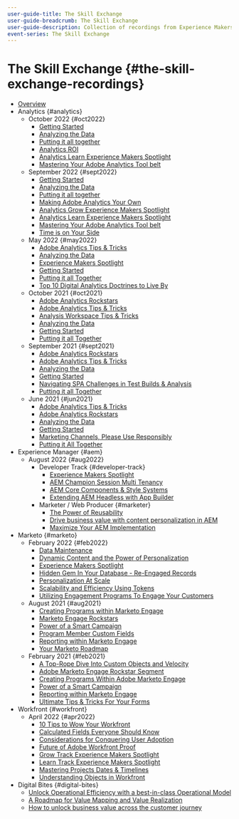 ```yaml
---
user-guide-title: The Skill Exchange
user-guide-breadcrumb: The Skill Exchange
user-guide-description: Collection of recordings from Experience Makers The Skill Exchange
event-series: The Skill Exchange
---
```


# The Skill Exchange {#the-skill-exchange-recordings}

+ [Overview](overview.md)
+ Analytics {#analytics}
  + October 2022 {#oct2022}
    + [Getting Started](analytics/oct2022/getting-started.md)
    + [Analyzing the Data](analytics/oct2022/analyzing-the-data.md)
    + [Putting it all together](analytics/oct2022/putting-it-all-together.md)
    + [Analytics ROI](analytics/oct2022/analytics-roi.md)
    + [Analytics Learn Experience Makers Spotlight](analytics/oct2022/spotlight.md)
    + [Mastering Your Adobe Analytics Tool belt](analytics/oct2022/toolbelt.md)
  + September 2022 {#sept2022}
    + [Getting Started](analytics/sept2022/getting-started.md)
    + [Analyzing the Data](analytics/sept2022/analyzing-the-data.md)
    + [Putting it all together](analytics/sept2022/putting-it-all-together.md)
    + [Making Adobe Analytics Your Own](analytics/sept2022/making-analytics-your-own.md)
    + [Analytics Grow Experience Makers Spotlight](analytics/sept2022/grow-spotlight.md)
    + [Analytics Learn Experience Makers Spotlight](analytics/sept2022/learn-spotlight.md)
    + [Mastering Your Adobe Analytics Tool belt](analytics/sept2022/toolbelt.md)
    + [Time is on Your Side](analytics/sept2022/time-is-on-your-side.md)
  + May 2022 {#may2022}
    + [Adobe Analytics Tips & Tricks](analytics/may2022/tips-and-tricks.md)
    + [Analyzing the Data](analytics/may2022/analyze-data.md)
    + [Experience Makers Spotlight](analytics/may2022/experience-makers-spotlight.md)
    + [Getting Started](analytics/may2022/getting-started.md)
    + [Putting it all Together](analytics/may2022/putting-all-together.md)
    + [Top 10 Digital Analytics Doctrines to Live By](analytics/may2022/top-ten.md)
  + October 2021 {#oct2021}
    + [Adobe Analytics Rockstars](analytics/oct2021/analytics-rockstars.md)
    + [Adobe Analytics Tips & Tricks](analytics/oct2021/tips-and-tricks.md)
    + [Analysis Workspace Tips & Tricks](analytics/oct2021/analysis-workspace-tips-and-tricks.md)
    + [Analyzing the Data](analytics/oct2021/analyze-data.md)
    + [Getting Started](analytics/oct2021/getting-started.md)
    + [Putting it all Together](analytics/oct2021/putting-all-together.md)
  + September 2021 {#sept2021}
    + [Adobe Analytics Rockstars](analytics/sept2021/analytics-rockstars.md)
    + [Adobe Analytics Tips & Tricks](analytics/sept2021/tips-and-tricks.md)
    + [Analyzing the Data](analytics/sept2021/analyze-data.md)
    + [Getting Started](analytics/sept2021/getting-started.md)
    + [Navigating SPA Challenges in Test Builds & Analysis](analytics/sept2021/navigate-spa.md)
    + [Putting it all Together](analytics/sept2021/putting-all-together.md)
  + June 2021 {#jun2021}
    + [Adobe Analytics Tips & Tricks](analytics/jun2021/tips-and-tricks.md)
    + [Adobe Analytics Rockstars](analytics/jun2021/analytics-rockstars.md)
    + [Analyzing the Data](analytics/jun2021/analyze-data.md)
    + [Getting Started](analytics/jun2021/getting-started.md)
    + [Marketing Channels, Please Use Responsibly](analytics/jun2021/marketing-channels.md)
    + [Putting it All Together](analytics/jun2021/putting-all-together.md)
+ Experience Manager {#aem}
  + August 2022 {#aug2022}
    + Developer Track {#developer-track}
      + [Experience Makers Spotlight](aem/aug2022/spotlight.md)
      + [AEM Champion Session Multi Tenancy](aem/aug2022/multi-tenancy.md)
      + [AEM Core Components & Style Systems](aem/aug2022/core-components.md)
      + [Extending AEM Headless with App Builder](aem/aug2022/app-builder.md)
    + Marketer / Web Producer {#marketer}
      + [The Power of Reusability](aem/aug2022/reusability.md)
      + [Drive business value with content personalization in AEM](aem/aug2022/personalization.md)
      + [Maximize Your AEM Implementation](aem/aug2022/implementation.md)
+ Marketo {#marketo}
  + February 2022 {#feb2022}
    + [Data Maintenance](marketo/feb2022/data-maintenance.md)
    + [Dynamic Content and the Power of Personalization](marketo/feb2022/dynamic-content.md)
    + [Experience Makers Spotlight](marketo/feb2022/experience-makers-spotlight.md)
    + [Hidden Gem In Your Database - Re-Engaged Records](marketo/feb2022/hidden-gems.md)
    + [Personalization At Scale](marketo/feb2022/personalization-at-scale.md)
    + [Scalability and Efficiency Using Tokens](marketo/feb2022/using-tokens.md)
    + [Utilizing Engagement Programs To Engage Your Customers](marketo/feb2022/utilize-engagement-programs.md)
  + August 2021 {#aug2021}
    + [Creating Programs within Marketo Engage](marketo/aug2021/create-programs.md)
    + [Marketo Engage Rockstars](marketo/aug2021/engage-rockstars.md)
    + [Power of a Smart Campaign](marketo/aug2021/smart-campaign.md)
    + [Program Member Custom Fields](marketo/aug2021/program-member-custom-fields.md)
    + [Reporting within Marketo Engage](marketo/aug2021/reporting.md)
    + [Your Marketo Roadmap](marketo/aug2021/marketo-roadmap.md)
  + February 2021 {#feb2021}
    + [A Top-Rope Dive Into Custom Objects and Velocity](marketo/feb2021/custom-objects.md)
    + [Adobe Marketo Engage Rockstar Segment](marketo/feb2021/rockstar.md)
    + [Creating Programs Within Adobe Marketo Engage](marketo/feb2021/create-programs.md)
    + [Power of a Smart Campaign](marketo/feb2021/power-of-smart-campaign.md)
    + [Reporting within Marketo Engage](marketo/feb2021/reporting-within-marketo.md)
    + [Ultimate Tips & Tricks For Your Forms](marketo/feb2021/forms-tips-and-tricks.md)
+ Workfront {#workfront}
  + April 2022 {#apr2022}
    + [10 Tips to Wow Your Workfront](workfront/apr2022/ten-tips.md)
    + [Calculated Fields Everyone Should Know](workfront/apr2022/calculated-fields.md)
    + [Considerations for Conquering User Adoption](workfront/apr2022/user-adoption.md)
    + [Future of Adobe Workfront Proof](workfront/apr2022/workfront-proof.md)
    + [Grow Track Experience Makers Spotlight](workfront/apr2022/grow-track-spotlight.md)
    + [Learn Track Experience Makers Spotlight](workfront/apr2022/learn-track-spotlight.md)
    + [Mastering Projects Dates & Timelines](workfront/apr2022/projects-dates-timelines.md)
    + [Understanding Objects in Workfront](workfront/apr2022/understanding-objects.md)
+ Digital Bites {#digital-bites}
  + [Unlock Operational Efficiency with a best-in-class Operational Model](digital-bites/operational-model.md)
  + [A Roadmap for Value Mapping and Value Realization](digital-bites/roadmap.md)
  + [How to unlock business value across the customer journey](digital-bites/business-value.md)
